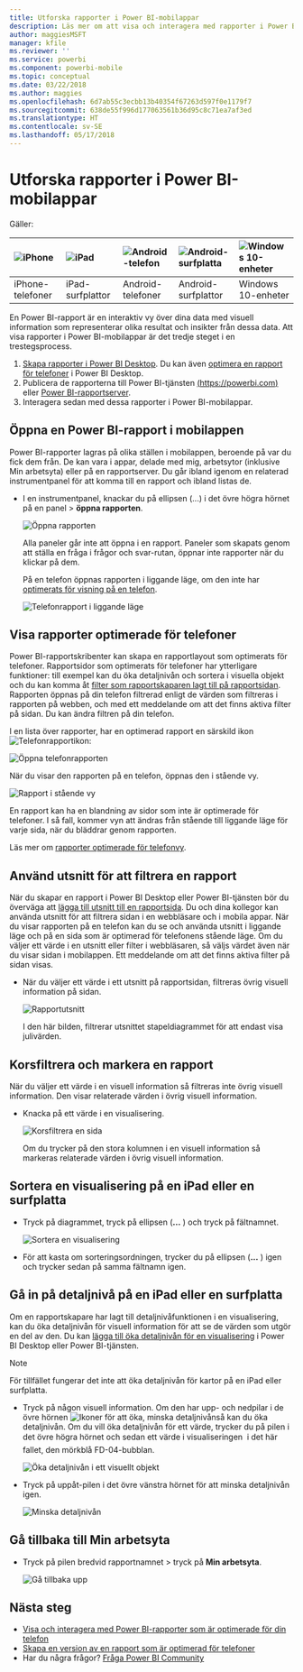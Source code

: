 ```yaml
---
title: Utforska rapporter i Power BI-mobilappar
description: Läs mer om att visa och interagera med rapporter i Power BI-mobilappar på din telefon eller surfplatta. Du skapar rapporter i Power BI-tjänsten eller Power BI Desktop och interagerar med dem i de mobila apparna.
author: maggiesMSFT
manager: kfile
ms.reviewer: ''
ms.service: powerbi
ms.component: powerbi-mobile
ms.topic: conceptual
ms.date: 03/22/2018
ms.author: maggies
ms.openlocfilehash: 6d7ab55c3ecbb13b40354f67263d597f0e1179f7
ms.sourcegitcommit: 638de55f996d177063561b36d95c8c71ea7af3ed
ms.translationtype: HT
ms.contentlocale: sv-SE
ms.lasthandoff: 05/17/2018
---
```

# <a name="explore-reports-in-the-power-bi-mobile-apps"></a>Utforska rapporter i Power BI-mobilappar
Gäller:

| ![iPhone](media/mobile-reports-in-the-mobile-apps/ios-logo-40-px.png) | ![iPad](media/mobile-reports-in-the-mobile-apps/ios-logo-40-px.png) | ![Android-telefon](media/mobile-reports-in-the-mobile-apps/android-logo-40-px.png) | ![Android-surfplatta](media/mobile-reports-in-the-mobile-apps/android-logo-40-px.png) | ![Windows 10-enheter](media/mobile-reports-in-the-mobile-apps/win-10-logo-40-px.png) |
|:--- |:--- |:--- |:--- |:--- |
| iPhone-telefoner |iPad-surfplattor |Android-telefoner |Android-surfplattor |Windows 10-enheter |

En Power BI-rapport är en interaktiv vy över dina data med visuell information som representerar olika resultat och insikter från dessa data. Att visa rapporter i Power BI-mobilappar är det tredje steget i en trestegsprocess.

1. [Skapa rapporter i Power BI Desktop](desktop-report-view.md). Du kan även [optimera en rapport för telefoner](mobile-apps-view-phone-report.md) i Power BI Desktop. 
2. Publicera de rapporterna till Power BI-tjänsten [(https://powerbi.com)](https://powerbi.com) eller [Power BI-rapportserver](report-server/get-started.md).  
3. Interagera sedan med dessa rapporter i Power BI-mobilappar.

## <a name="open-a-power-bi-report-in-the-mobile-app"></a>Öppna en Power BI-rapport i mobilappen
Power BI-rapporter lagras på olika ställen i mobilappen, beroende på var du fick dem från. De kan vara i appar, delade med mig, arbetsytor (inklusive Min arbetsyta) eller på en rapportserver. Du går ibland igenom en relaterad instrumentpanel för att komma till en rapport och ibland listas de.

* I en instrumentpanel, knackar du på ellipsen (...) i det övre högra hörnet på en panel > **öppna rapporten**.
  
  ![Öppna rapporten](media/mobile-reports-in-the-mobile-apps/power-bi-android-open-report-tile.png)
  
  Alla paneler går inte att öppna i en rapport. Paneler som skapats genom att ställa en fråga i frågor och svar-rutan, öppnar inte rapporter när du klickar på dem. 
  
  På en telefon öppnas rapporten i liggande läge, om den inte har [optimerats för visning på en telefon](mobile-reports-in-the-mobile-apps.md#view-reports-optimized-for-phones).
  
  ![Telefonrapport i liggande läge](media/mobile-reports-in-the-mobile-apps/power-bi-iphone-report-landscape.png)

## <a name="view-reports-optimized-for-phones"></a>Visa rapporter optimerade för telefoner
Power BI-rapportskribenter kan skapa en rapportlayout som optimerats för telefoner. Rapportsidor som optimerats för telefoner har ytterligare funktioner: till exempel kan du öka detaljnivån och sortera i visuella objekt och du kan komma åt [filter som rapportskaparen lagt till på rapportsidan](mobile-apps-view-phone-report.md#filter-the-report-page-on-a-phone). Rapporten öppnas på din telefon filtrerad enligt de värden som filtreras i rapporten på webben, och med ett meddelande om att det finns aktiva filter på sidan. Du kan ändra filtren på din telefon.

I en lista över rapporter, har en optimerad rapport en särskild ikon ![Telefonrapportikon](media/mobile-reports-in-the-mobile-apps/power-bi-phone-report-icon.png):

![Öppna telefonrapporten](media/mobile-reports-in-the-mobile-apps/power-bi-android-phone-report.png)

När du visar den rapporten på en telefon, öppnas den i stående vy.

![Rapport i stående vy](media/mobile-reports-in-the-mobile-apps/07-power-bi-phone-report-portrait.png)

 En rapport kan ha en blandning av sidor som inte är optimerade för telefoner. I så fall, kommer vyn att ändras från stående till liggande läge för varje sida, när du bläddrar genom rapporten.

Läs mer om [rapporter optimerade för telefonvy](mobile-apps-view-phone-report.md).

## <a name="use-slicers-to-filter-a-report"></a>Använd utsnitt för att filtrera en rapport
När du skapar en rapport i Power BI Desktop eller Power BI-tjänsten bör du överväga att [lägga till utsnitt till en rapportsida](power-bi-visualization-slicers.md). Du och dina kollegor kan använda utsnitt för att filtrera sidan i en webbläsare och i mobila appar. När du visar rapporten på en telefon kan du se och använda utsnitt i liggande läge och på en sida som är optimerad för telefonens stående läge. Om du väljer ett värde i en utsnitt eller filter i webbläsaren, så väljs värdet även när du visar sidan i mobilappen. Ett meddelande om att det finns aktiva filter på sidan visas.  

* När du väljer ett värde i ett utsnitt på rapportsidan, filtreras övrig visuell information på sidan.
  
  ![Rapportutsnitt](media/mobile-reports-in-the-mobile-apps/power-bi-android-tablet-report-slicer.png)
  
  I den här bilden, filtrerar utsnittet stapeldiagrammet för att endast visa julivärden.

## <a name="cross-filter-and-highlight-a-report"></a>Korsfiltrera och markera en rapport
När du väljer ett värde i en visuell information så filtreras inte övrig visuell information. Den visar relaterade värden i övrig visuell information.

* Knacka på ett värde i en visualisering.
  
  ![Korsfiltrera en sida](media/mobile-reports-in-the-mobile-apps/power-bi-android-tablet-report-highlight.png)
  
  Om du trycker på den stora kolumnen i en visuell information så markeras relaterade värden i övrig visuell information. 

## <a name="sort-a-visual-on-an-ipad-or-a-tablet"></a>Sortera en visualisering på en iPad eller en surfplatta
* Tryck på diagrammet, tryck på ellipsen (**...** ) och tryck på fältnamnet.
  
   ![Sortera en visualisering](media/mobile-reports-in-the-mobile-apps/power-bi-android-tablet-report-sort.png)
* För att kasta om sorteringsordningen, trycker du på ellipsen (**...** ) igen och trycker sedan på samma fältnamn igen.

## <a name="drill-down-on-an-ipad-or-a-tablet"></a>Gå in på detaljnivå på en iPad eller en surfplatta
Om en rapportskapare har lagt till detaljnivåfunktionen i en visualisering, kan du öka detaljnivån för visuell information för att se de värden som utgör en del av den. Du kan [lägga till öka detaljnivån för en visualisering](power-bi-visualization-drill-down.md) i Power BI Desktop eller Power BI-tjänsten. 

> [!NOTE]
> För tillfället fungerar det inte att öka detaljnivån för kartor på en iPad eller surfplatta.
> 
> 

* Tryck på någon visuell information. Om den har upp- och nedpilar i de övre hörnen ![Ikoner för att öka, minska detaljnivån](media/mobile-reports-in-the-mobile-apps/power-bi-mobile-drill-up-down.png)så kan du öka detaljnivån. Om du vill öka detaljnivån för ett värde, trycker du på pilen i det övre högra hörnet och sedan ett värde i visualiseringen &#151; i det här fallet, den mörkblå FD-04-bubblan.
  
  ![Öka detaljnivån i ett visuellt objekt](media/mobile-reports-in-the-mobile-apps/power-bi-mobile-drill-down-one.png)
* Tryck på uppåt-pilen i det övre vänstra hörnet för att minska detaljnivån igen.
  
  ![Minska detaljnivån](media/mobile-reports-in-the-mobile-apps/power-bi-mobile-drill-up.png)

## <a name="go-back-to-my-workspace"></a>Gå tillbaka till Min arbetsyta
* Tryck på pilen bredvid rapportnamnet > tryck på **Min arbetsyta**.
  
  ![Gå tillbaka upp](media/mobile-reports-in-the-mobile-apps/power-bi-iphone-report-back.png)

## <a name="next-steps"></a>Nästa steg
* [Visa och interagera med Power BI-rapporter som är optimerade för din telefon](mobile-apps-view-phone-report.md)
* [Skapa en version av en rapport som är optimerad för telefoner](desktop-create-phone-report.md)
* Har du några frågor? [Fråga Power BI Community](http://community.powerbi.com/)

